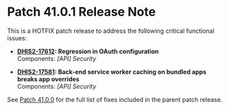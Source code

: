 # Patch 41.0.1 Release Note

This is a HOTFIX patch release to address the following critical functional issues:

- **[DHIS2-17612](https://dhis2.atlassian.net/browse/DHIS2-17612): Regression in OAuth configuration**  
  Components: _[API] Security_

- **[DHIS2-17581](https://dhis2.atlassian.net/browse/DHIS2-17581): Back-end service worker caching on bundled apps breaks app overrides**  
  Components: _[API] Security_



See [Patch 41.0.0](ReleaseNote-2.41.0.md) for the full list of fixes included in the parent patch release.
